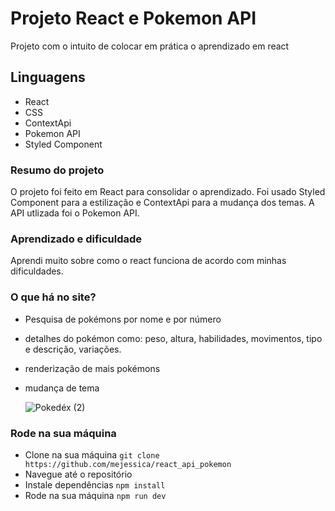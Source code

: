 # Projeto React e Pokemon API

Projeto com o intuito de colocar em prática o aprendizado em react 

## Linguagens

- React
- CSS
- ContextApi
- Pokemon API
- Styled Component

### Resumo do projeto
O projeto foi feito em React para consolidar o aprendizado. Foi usado Styled Component para a estilização e ContextApi para a mudança dos temas. A API utlizada foi o Pokemon API. 

### Aprendizado e dificuldade
 Aprendi muito sobre como o react funciona de acordo com minhas dificuldades. 

### O que há no site? 
- Pesquisa de pokémons por nome e por número
- detalhes do pokémon como: peso, altura, habilidades, movimentos, tipo e descrição, variações. 
- renderização de mais pokémons
- mudança de tema

  ![Pokedéx (2)](https://github.com/user-attachments/assets/070b1343-5da1-4dc7-b953-ddfd8a8de088)

### Rode na sua máquina

- Clone na sua máquina
```git clone https://github.com/mejessica/react_api_pokemon```
- Navegue até o repositório
- Instale dependências
```npm install```
- Rode na sua máquina
```npm run dev```



